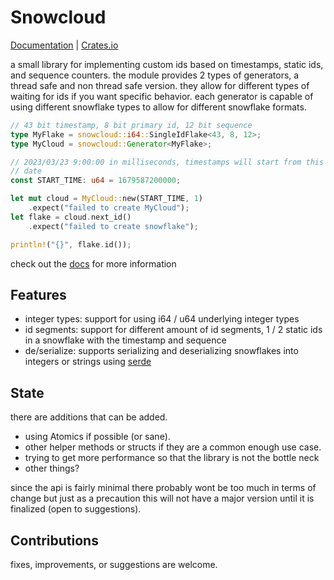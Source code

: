 # Snowcloud

[Documentation](https://docs.rs/snowcloud/) | [Crates.io](https://crates.io/crates/snowcloud)

a small library for implementing custom ids based on timestamps, static ids, and sequence counters. the module provides 2 types of generators, a thread safe and non thread safe version. they allow for different types of waiting for ids if you want specific behavior. each generator is capable of using different snowflake types to allow for different snowflake formats.

```rust
// 43 bit timestamp, 8 bit primary id, 12 bit sequence
type MyFlake = snowcloud::i64::SingleIdFlake<43, 8, 12>;
type MyCloud = snowcloud::Generator<MyFlake>;

// 2023/03/23 9:00:00 in milliseconds, timestamps will start from this
// date
const START_TIME: u64 = 1679587200000;

let mut cloud = MyCloud::new(START_TIME, 1)
    .expect("failed to create MyCloud");
let flake = cloud.next_id()
    .expect("failed to create snowflake");

println!("{}", flake.id());
```

check out the [docs](https://docs.rs/snowcloud) for more information

## Features

 - integer types: support for using i64 / u64 underlying integer types
 - id segments: support for different amount of id segments, 1 / 2 static ids in a snowflake with the timestamp and sequence
 - de/serialize: supports serializing and deserializing snowflakes into integers or strings using [serde](https://serde.rs)

## State

there are additions that can be added. 
 - using Atomics if possible (or sane).
 - other helper methods or structs if they are a common enough use case.
 - trying to get more performance so that the library is not the bottle neck
 - other things?

since the api is fairly minimal there probably wont be too much in terms of change but just as a precaution this will not have a major version until it is finalized (open to suggestions).

## Contributions

fixes, improvements, or suggestions are welcome.

